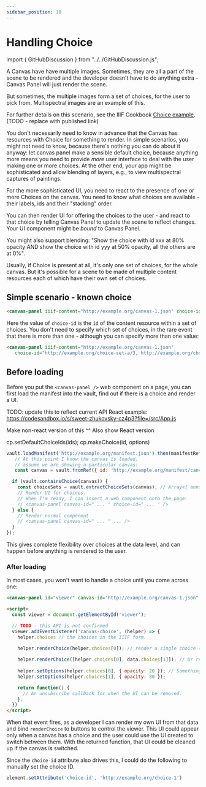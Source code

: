 ```yaml
---
sidebar_position: 10
---
```


# Handling Choice

import { GitHubDiscussion } from "../../GitHubDiscussion.js";

A Canvas have have multiple images. Sometimes, they are all a part of the scene to be rendered and the developer doesn't have to do anything extra - Canvas Panel will just render the scene.

But sometimes, the multiple images form a set of choices, for the user to pick from. Multispectral images are an example of this.

For further details on this scenario, see the IIIF Cookbook [Choice example](https://preview.iiif.io/cookbook/3333-choice/recipe/0033-choice/). (TODO - replace with published link)

You don't necessarily need to know in advance that the Canvas has resources with Choice for something to render. In simple scenarios, you might not need to know, because there's nothing you can do about it anyway: let canvas panel make a sensible default choice, because anything more means you need to provide _more_ user interface to deal with the user making one or more choices. At the other end, your app might be sophisticated and allow blending of layers, e.g., to view multispectral captures of paintings.

For the more sophisticated UI, you need to react to the presence of one or more Choices on the canvas. You need to know what choices are available - their labels, ids and their "stacking" order.

You can then render UI for offering the choices to the user - and react to that choice by telling Canvas Panel to update the scene to reflect changes. Your UI component might be _bound_ to Canvas Panel.

You might also support blending: "Show the choice with id xxx at 80% opacity AND show the choice with id yyy at 50% opacity, all the others are at 0%".

Usually, if Choice is present at all, it's only one set of choices, for the whole canvas. But it's possible for a scene to be made of multiple content resources each of which have their own set of choices.

## Simple scenario - known choice

<!-- TODO: GH-106 -->
```html
<canvas-panel iiif-content="http://example.org/canvas-1.json" choice-id="http://example.org/choice-1" />
```

<canvas-panel 
    manifest-id="https://preview.iiif.io/cookbook/3333-choice/recipe/0033-choice/manifest.json"
    canvas-id="https://preview.iiif.io/cookbook/3333-choice/recipe/0033-choice/canvas/p1"
    choice-id="https://iiif.io/api/image/3.0/example/reference/421e65be2ce95439b3ad6ef1f2ab87a9-dee-xray/full/max/0/default.jpg" />


Here the value of `choice-id` is the `id` of the content resource within a set of choices. You don't need to specify which set of choices, in the rare event that there is more than one - although you can specify more than one value:

```html
<canvas-panel iiif-content="http://example.org/canvas-1.json" 
   choice-id="http://example.org/choice-set-a/3, http://example.org/choice-set-b/7" />
```

## Before loading

Before you put the `<canvas-panel />` web component on a page, you can first load the manifest into the vault, find out if there is a choice and render a UI.

TODO: update this to reflect current API
React example: https://codesandbox.io/s/sweet-zhukovsky-cz4p3?file=/src/App.js 

Make non-react version of this ^^
Also show React version


cp.setDefaultChoiceIds(ids);
cp.makeChoice(id, options)



```js
vault.loadManifest('http://example.org/manifest.json').then(manifestRef => {
   // At this point I know the canvas is loaded.
   // assume we are showing a particular canvas:
   const canvas = vault.fromRef({ id: 'http://example.org/manifest/canvas-1.json', type: 'Canvas' });

  if (vault.containsChoice(canvas)) {
    const choiceSets = vault.extractChoiceSets(canvas); // Array<{ annotation: {}, choices: Choice[] }>
    // Render UI for choices.
    // When I'm ready, I can insert a web component onto the page:
    // <canvas-panel canvas-id=" ... " choice-id=" ... " />
  } else {
    // Render normal component
    // <canvas-panel canvas-id=" ... " ... />
  }
});
```

This gives complete flexibility over choices at the data level, and can happen before anything is rendered to the user.

### After loading

In most cases, you won't want to handle a choice until you come across one:

```html
<canvas-panel id="viewer" canvas-id="http://example.org/canvas-1.json" [ ... ] />

<script>
  const viewer = document.getElementById('viewer');

  // TODO - this API is not confirmed
  viewer.addEventListener('canvas-choice', (helper) => {
    helper.choices // the choices in the IIIF form.

    helper.renderChoice(helper.choices[0]); // render a single choice (hiding any others)
  
    helper.renderChoice([helper.choices[0], data.choices[1]]); // Or render multiple
  
    helper.setOptions(helper.choices[0], { opacity: 20 }); // Something to pass directly to the rendering
    helper.setOptions(helper.choices[1], { opacity: 80 });

    return function() {
      // An unsubscribe callback for when the UI can be removed.
    };
  })
</script>
```
When that event fires, as a developer I can render my own UI from that data and bind `renderChoice` to buttons to control the viewer. This UI could appear only when a canvas has a choice and the user could use the UI created to switch between them. With the returned function, that UI could be cleaned up if the canvas is switched.

Since the `choice-id` attribute also drives this, I could do the following to manually set the choice ID.

```js
element.setAttribute('choice-id', 'http://example.org/choice-1')
```


<GitHubDiscussion ghid="10" />